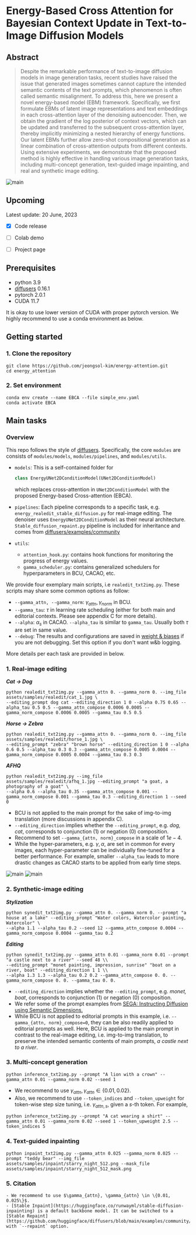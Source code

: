 # Energy-Based Cross Attention for Bayesian Context Update in Text-to-Image Diffusion Models

## Abstract
> Despite the remarkable performance of text-to-image diffusion models in image generation tasks, recent studies have raised the issue that generated images sometimes cannot capture the intended semantic contents of the text prompts, which phenomenon is often called semantic misalignment.
To address this, here we present a novel energy-based model (EBM) framework.
Specifically, we first formulate EBMs of latent image representations and text embeddings in each cross-attention layer of the denoising autoencoder.
Then, we obtain the gradient of the log posterior of context vectors, which can be updated and transferred to the subsequent cross-attention layer, thereby implicitly minimizing a nested hierarchy of energy functions.
Our latent EBMs further allow zero-shot compositional generation as a linear combination of cross-attention outputs from different contexts. Using extensive experiments, we demonstrate that the proposed method is highly effective in handling various image generation tasks, including multi-concept generation, text-guided image inpainting, and real and synthetic image editing.

![main](assets/figures/main.jpg)

## Upcoming

Latest update: 20 June, 2023

- [x] Code release
- [ ] Colab demo
- [ ] Project page


## Prerequisites
- python 3.9
- [diffusers](https://github.com/huggingface/diffusers) 0.16.1
- pytorch 2.0.1
- CUDA 11.7

It is okay to use lower version of CUDA with proper pytorch version. We highly recommend to use a conda environment as below.

## Getting started
### 1. Clone the repository
```
git clone https://github.com/jeongsol-kim/energy-attention.git
cd energy_attention
```

### 2. Set environment
```
conda env create --name EBCA --file simple_env.yaml
conda activate EBCA
```

## Main tasks
### Overview
This repo follows the style of [diffusers](https://github.com/huggingface/diffusers). Specifically, the core `modules` are consists of `modules/models`, `modules/pipelines`, and `modules/utils`.

- `models`: This is a self-contained folder for
  ```python
  class EnergyUNet2DConditionModel(UNet2DConditionModel)
  ```
  which replaces cross-attention in ```UNet2DConditionModel``` with the proposed Energy-based Cross-attention (EBCA).

- `pipelines`: Each pipeline corresponds to a specific task, e.g. `energy_realedit_stable_diffusion.py` for real-image editing. The denoiser uses `EnergyUNet2DConditionModel` as their neural architecture. `Stable_diffusion_repaint.py` pipeline is included for inheritance and comes from [diffusers/examples/community](https://github.com/huggingface/diffusers/blob/main/examples/community/stable_diffusion_repaint.py)
- `utils`:
  - `attention_hook.py`: contains hook functions for monitoring the progress of energy values.
  - `gamma_scheduler.py`: contains generalized schedulers for hyperparameters in BCU, CACAO, etc.

We provide four exemplary main scripts, i.e `realedit_txt2img.py`. These scripts may share some common options as follow:
- `--gamma_attn, --gamma_norm`: $\gamma_{attn}, \gamma_{norm}$ in BCU.
- `--gamma_tau`: $\tau$ in learning rate scheduling (either for both main and editorial contexts. Please see appendix C for more details).
- `--alpha`: $\alpha_{s}$ in CACAO. `--alpha_tau` is similar to `gamma_tau`. Usually both $\tau$ are set in same value.
- `--debug`: The results and configurations are saved in [weight & biases](https://wandb.ai/site) if you are not debugging. Set this option if you don't want w&b logging.

More details per each task are provided in below.


### 1. Real-image editing
**_Cat &rarr; Dog_**
```
python realedit_txt2img.py --gamma_attn 0. --gamma_norm 0. --img_file assets/samples/realedit/cat_1.jpg \
--editing_prompt dog cat --editing_direction 1 0 --alpha 0.75 0.65 --alpha_tau 0.5 0.5 --gamma_attn_compose 0.0006 0.0005 --gamma_norm_compose 0.0006 0.0005 --gamma_tau 0.5 0.5
```

**_Horse &rarr; Zebra_**
```
python realedit_txt2img.py --gamma_attn 0. --gamma_norm 0. --img_file assets/samples/realedit/horse_1.jpg \
--editing_prompt "zebra" "brown horse" --editing_direction 1 0 --alpha 0.6 0.5 --alpha_tau 0.3 0.3 --gamma_attn_compose 0.0005 0.0004 --gamma_norm_compose 0.0005 0.0004 --gamma_tau 0.3 0.3
```

**_AFHQ_**
```
python realedit_txt2img.py --img_file assets/samples/realedit/afhq_1.jpg --editing_prompt "a goat, a photography of a goat" \
--alpha 0.6 --alpha_tau 0.35 --gamma_attn_compose 0.001 --gamma_norm_compose 0.001 --gamma_tau 0.3 --editing_direction 1 --seed 0
```

- BCU is not applied to the main prompt for the sake of img-to-img translation (more discussions in appendix C).
- `--editing_direction` implies whether the `--editing_prompt`, e.g. _dog, cat_, corresponds to conjunction (1) or negation (0) composition.
- Recommend to set `--gamma_{attn, norm}_compose` in a scale of $1e-4$.
- While the hyper-parameters, e.g. $\gamma, \alpha$, are set in common for every images, each hyper-parameter can be individually fine-tuned for a better performance. For example, smaller `--alpha_tau` leads to more drastic changes as CACAO starts to be applied from early time steps.

![main](assets/figures/cat2dog_append.jpg)
![main](assets/figures/horse2zebra_append.jpg)


### 2. Synthetic-image editing
**_Stylization_**
```
python synedit_txt2img.py --gamma_attn 0. --gamma_norm 0. --prompt "a house at a lake" --editing_prompt "Water colors, Watercolor painting, Watercolor" \
--alpha 1.1 --alpha_tau 0.2 --seed 12 --gamma_attn_compose 0.0004 --gamma_norm_compose 0.0004 --gamma_tau 0.2
```

**_Editing_**
```
python synedit_txt2img.py --gamma_attn 0.01 --gamma_norm 0.01 --prompt "a castle next to a river" --seed 48 \\
--editing_prompt "monet painting, impression, sunrise" "boat on a river, boat" --editing_direction 1 1 \\
--alpha 1.3 1.3 --alpha_tau 0.2 0.2 --gamma_attn_compose 0. 0. --gamma_norm_compose 0. 0. --gamma_tau 0. 0.
```
- `--editing_direction` implies whether the `--editing_prompt`, e.g. _monet, boat_, corresponds to conjunction (1) or negation (0) composition.
- We refer some of the prompt examples from [SEGA: Instructing Diffusion using Semantic Dimensions.](https://github.com/ml-research/semantic-image-editing)
- While BCU is not applied to editorial prompts in this example, i.e. `--gamma_{attn, norm}_compose=0`, they can be also readily applied to editorial prompts as well. Here, BCU is applied to the main prompt in contrast to the real-image editing, i.e. img-to-img translation, to preserve the intended semantic contents of main prompts, _a castle next to a river_.


### 3. Multi-concept generation
```
python inference_txt2img.py --prompt "A lion with a crown" --gamma_attn 0.01 --gamma_norm 0.02 --seed 1
```
- We recommend to use $\gamma_{attn}, \gamma_{attn} \in \{0.01, 0.02\}$.
- Also, we recommend to use `--token_indices` and `--token_upweight` for token-wise step size tuning, i.e. $\gamma_{attn, s}$, given a $s$-th token. For example,
```
python inference_txt2img.py --prompt "A cat wearing a shirt" --gamma_attn 0.01 --gamma_norm 0.02 --seed 1 --token_upweight 2.5 --token_indices 5
```

### 4. Text-guided inpainting
```
python inpaint_txt2img.py --gamma_attn 0.025 --gamma_norm 0.025 --prompt "teddy bear" --img_file assets/samples/inpaint/starry_night_512.png --mask_file assets/samples/inpaint/starry_night_512_mask.png
```

### 5. Citation

```
- We recommend to use $\gamma_{attn}, \gamma_{attn} \in \{0.01, 0.025\}$.
- [Stable Inpaint](https://huggingface.co/runwayml/stable-diffusion-inpainting) is a default backbone model. It can be switched to a [Stable Repaint](https://github.com/huggingface/diffusers/blob/main/examples/community/stable_diffusion_repaint.py) with `--repaint` option.

